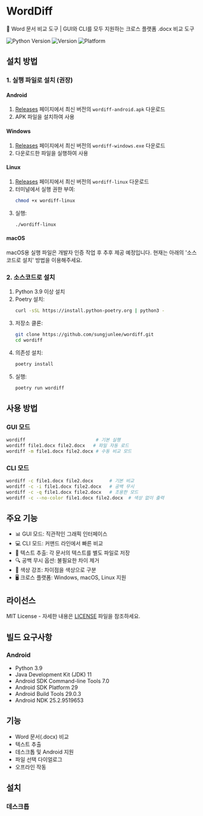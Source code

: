 # WordDiff

📄 Word 문서 비교 도구 | GUI와 CLI를 모두 지원하는 크로스 플랫폼 .docx 비교 도구

![Python Version](https://img.shields.io/badge/python-3.9+-blue.svg)
![Version](https://img.shields.io/badge/version-0.1.2-green.svg)
![Platform](https://img.shields.io/badge/platform-Windows%20%7C%20macOS%20%7C%20Linux-lightgrey.svg)

## 설치 방법

### 1. 실행 파일로 설치 (권장)

#### Android
1. [Releases](https://github.com/sungjunlee/wordiff/releases) 페이지에서 최신 버전의 `wordiff-android.apk` 다운로드
2. APK 파일을 설치하여 사용

#### Windows
1. [Releases](https://github.com/sungjunlee/wordiff/releases) 페이지에서 최신 버전의 `wordiff-windows.exe` 다운로드
2. 다운로드한 파일을 실행하여 사용

#### Linux
1. [Releases](https://github.com/sungjunlee/wordiff/releases) 페이지에서 최신 버전의 `wordiff-linux` 다운로드
2. 터미널에서 실행 권한 부여:
   ```bash
   chmod +x wordiff-linux
   ```
3. 실행:
   ```bash
   ./wordiff-linux
   ```

#### macOS
macOS용 실행 파일은 개발자 인증 작업 후 추후 제공 예정입니다.
현재는 아래의 '소스코드로 설치' 방법을 이용해주세요.

### 2. 소스코드로 설치

1. Python 3.9 이상 설치
2. Poetry 설치:
   ```bash
   curl -sSL https://install.python-poetry.org | python3 -
   ```
3. 저장소 클론:
   ```bash
   git clone https://github.com/sungjunlee/wordiff.git
   cd wordiff
   ```
4. 의존성 설치:
   ```bash
   poetry install
   ```
5. 실행:
   ```bash
   poetry run wordiff
   ```

## 사용 방법

### GUI 모드
```bash
wordiff                          # 기본 실행
wordiff file1.docx file2.docx   # 파일 자동 로드
wordiff -m file1.docx file2.docx # 수동 비교 모드
```

### CLI 모드
```bash
wordiff -c file1.docx file2.docx      # 기본 비교
wordiff -c -i file1.docx file2.docx   # 공백 무시
wordiff -c -q file1.docx file2.docx   # 조용한 모드
wordiff -c --no-color file1.docx file2.docx  # 색상 없이 출력
```

## 주요 기능
- 📊 GUI 모드: 직관적인 그래픽 인터페이스
- 💻 CLI 모드: 커맨드 라인에서 빠른 비교
- 📝 텍스트 추출: 각 문서의 텍스트를 별도 파일로 저장
- 🔍 공백 무시 옵션: 불필요한 차이 제거
- 🌈 색상 강조: 차이점을 색상으로 구분
- 🖥️ 크로스 플랫폼: Windows, macOS, Linux 지원

## 라이선스
MIT License - 자세한 내용은 [LICENSE](LICENSE) 파일을 참조하세요.

## 빌드 요구사항

### Android
- Python 3.9
- Java Development Kit (JDK) 11
- Android SDK Command-line Tools 7.0
- Android SDK Platform 29
- Android Build Tools 29.0.3
- Android NDK 25.2.9519653

## 기능

- Word 문서(.docx) 비교
- 텍스트 추출
- 데스크톱 및 Android 지원
- 파일 선택 다이얼로그
- 오프라인 작동

## 설치

### 데스크톱